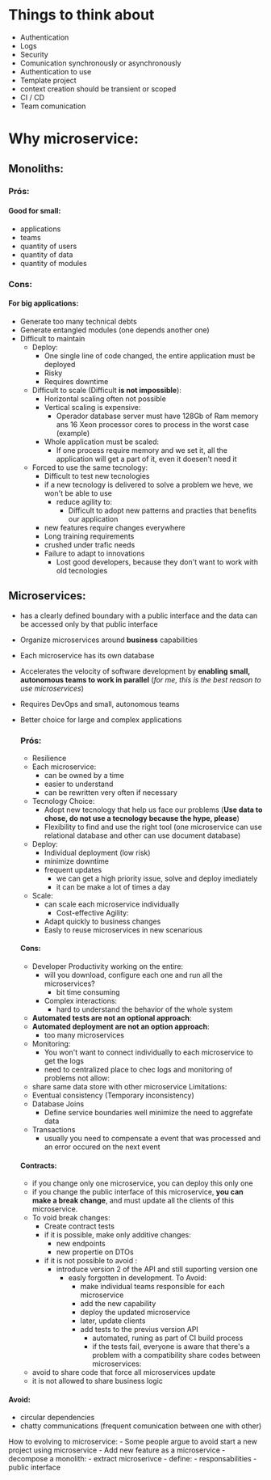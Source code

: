 
# Things to think about
  -  Authentication
   - Logs
   - Security
   - Comunication synchronously or asynchronously
   - Authentication to use
   - Template project
   - context creation should be transient or scoped
   - CI / CD
   - Team comunication

# Why microservice:

##    Monoliths:
   ### Prós:
   #### Good for small:
   - applications
   - teams
   - quantity of users
   - quantity of data
   - quantity of modules
### Cons:
 #### For big applications:
   - Generate too many technical debts
   - Generate entangled modules (one depends another one)
   - Difficult to maintain
       - Deploy:
           - One single line of code changed, the entire application must be deployed
           - Risky
           - Requires downtime
       - Difficult to scale (Difficult **is not impossible**):
           - Horizontal scaling often not possible
           - Vertical scaling is expensive:
               - Operador database server must have 128Gb of Ram memory ans 16 Xeon processor cores to process in the worst case (example)
           - Whole application must be scaled:
               - If one process require memory and we set it, all the application will get a part of it, even it doesen't need it
       -  Forced to use the same tecnology:
           - Difficult to test new tecnologies
           - if a new tecnology is delivered to solve a problem we heve, we won't be able to use
               - reduce agility to:
                   - Difficult to adopt new patterns and practies that benefits our application
           - new features require changes everywhere
           - Long training requirements
           - crushed under trafic needs
           - Failure to adapt to innovations
               - Lost good developers, because they don't want to work with old tecnologies

## Microservices:
   - has a clearly defined boundary with a public interface and the data can be accessed only by that public interface
   - Organize microservices around **business** capabilities
   - Each microservice has its own database
   - Accelerates the velocity of software development by **enabling small, autonomous teams to work in parallel** (*for me, this is the best reason to use microservices*)
   - Requires DevOps and small, autonomous teams
   - Better choice for large and complex applications
        ### Prós:
        - Resilience
        - Each microservice:
            - can be owned by a time
            - easier to understand
            - can be rewritten very often if necessary
        - Tecnology Choice:
            - Adopt new tecnology that help us face our problems (**Use data to chose, do not use a tecnology because the hype, please**)
            - Flexibility to find and use the right tool (one microservice can use relational database and other can use document database)
        - Deploy:
            - Individual deployment (low risk)
            - minimize downtime
            - frequent updates
                - we can get a high priority issue, solve and deploy imediately
                - it can be make a lot of times a day
        - Scale:
            - can scale each microservice individually
                - Cost-effective
        Agility:
            - Adapt quickly to business changes
            - Easly to reuse microservices in new scenarious       
        #### Cons:
        - Developer Productivity working on the entire: 
            - will you download, configure each one and run all the microservices?
                - bit time consuming
            - Complex interactions:
                - hard to understand the behavior of the whole system 
        - **Automated tests are not an optional approach**:
        - **Automated deployment are not an option approach**:
            - too many microservices
        - Monitoring:
            - You won't want to connect individually to each microservice to get the logs 
            - need to centralized place to chec logs and monitoring of problems
    not allow:
        - share same data store with other microservice
    Limitations:
        - Eventual consistency (Temporary inconsistency)
        - Database Joins
            - Define service boundaries well minimize the need to aggrefate data
        - Transactions
	        - usually you need to compensate a event that was processed and an error occured on the next event
            
        #### Contracts:
        - if you change only one microservice, you can deploy this only one
        - if you change the public interface of this microservice, **you can make a break change**, and must update all the clients of this microservice.
        - To void break changes:
	         - Create contract tests
            - if it is possible, make only additive changes:
                - new endpoints
                - new propertie on DTOs
            - if it is not possible to avoid :
                - introduce version 2 of the API and still suporting version one
                    - easly forgotten in development. To Avoid:
                        - make individual teams responsible for each microservice
                        - add the new capability 
                        - deploy the updated microservice
                        - later, update clients
                        - add tests to the previus version API
                            - automated, runing as part of CI build process
                            - if the tests fail, everyone is aware that there's a problem with a compatibility
    share codes between microservices:
        - avoid to share code that force all microservices update
        - it is not allowed to share business logic
                
#### Avoid:
   - circular dependencies 
   - chatty communications (frequent comunication between one with other)

How to evolving to microservice:
    - Some people argue to avoid start a new project using microservice
    - Add new feature as a microservice 
    - decompose a monolith:
        - extract microserivce
    - define:
        - responsabilities
        - public interface
